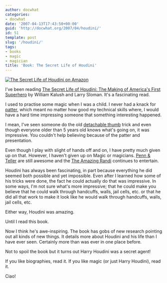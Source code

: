 ```yaml
---
author: docwhat
categories:
- docwhat
date: '2007-04-13T17:43:50+00:00'
guid: 'http://docwhat.org/2007/04/houdini/'
id: 51
template: post
slug: '/houdini/'
tags:
- books
- magic
- magician
title: 'Book: The Secret Life of Houdini'
---
```


[![*The Secret Life of Houdini* on
Amazon](https://ws-na.amazon-adsystem.com/widgets/q?_encoding=UTF8&MarketPlace=US&ASIN=0743272072&ServiceVersion=20070822&ID=AsinImage&WS=1&Format=_SL160_&tag=thedocwha-20)](https://www.amazon.com/gp/product/0743272072/ref=as_li_tl?ie=UTF8&camp=1789&creative=9325&creativeASIN=0743272072&linkCode=as2&tag=thedocwha-20&linkId=5ff178fdcc7503b2bef47e578f0eb2b7)
<img src="https://ir-na.amazon-adsystem.com/e/ir?t=thedocwha-20&l=am2&o=1&a=0743272072" width="1" height="1" border="0" alt="Amazon bug" style="border:none !important; margin:0px !important;" />

I've been reading [The Secret Life of Houdini: The Making of America's
First Superhero](http://amzn.to/2nRkT1Y) by William Kalush and Larry
Sloman. It's a fascinating read.

I used to practise some magic when I was a child. I never had a knack
for [patter](http://en.wikipedia.org/wiki/Patter), which meant no matter
how good my technical skills where, I would have a hard time impressing
someone that something interesting happened.

I mean, I've seen someone do the old [detachable
thumb](http://en.wikipedia.org/wiki/Detachable_thumb) trick and even
though everyone older than 5 years old knows what's going on, it was
impressive. You couldn't help believing because of the patter and
presentation.

Even though I play with slight of hands off and on, I have pretty much
given up on that. However, I haven't given up on Magic or magicians.
[Penn & Teller](http://www.pennandteller.com/) are still awesome and the
[The Amazing Randi](http://www.randi.org/) continues to entertain.

Houdini has always been fascinating, in part because everything he did
seemed both possible and yet impossible. Even after I learned how some
of his tricks were done, the fact he could actually do that was
impressive. In some ways, I'm not sure what's more impressive; that he
could make you believe that he could walk through handcuffs, walls, jail
cells, etc. or that he did all that work to make it look like he would
walk through handcuffs, walls, jail cells, etc.

Either way, Houdini was amazing.

Until I read this book.

Now I think he's awe-inspiring. The book has gobs of new research
pointing out all kinds of new things. It details more about Houdini and
his life than I have ever seen. Certainly more than was ever in one
place before.

Not to spoil the book but it turns out Harry Houdini was a secret agent!

If you like biographies, read it. If you like magic (or just Harry
Houdini), read it.

Ciao!
